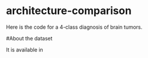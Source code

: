 # architecture-comparison

Here is the code for a 4-class diagnosis of brain tumors. 

#About the dataset

It is available in <html><a src=https://www.kaggle.com/datasets/sartajbhuvaji/brain-tumor-classification-mri></html>
